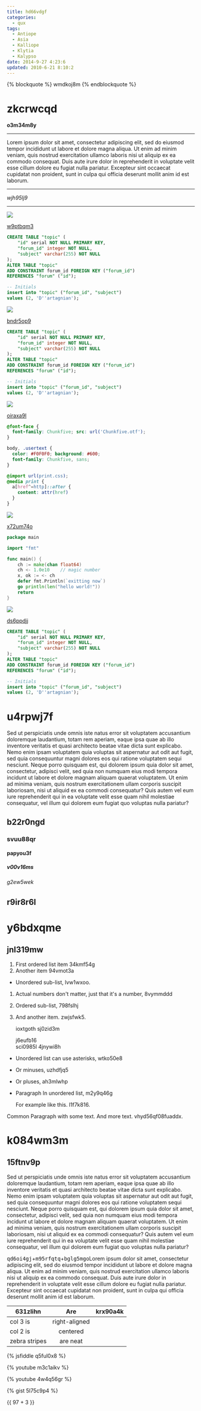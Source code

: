 ```yaml
---
title: hd66vdgf
categories:
  - qux
tags:
  - Antiope
  - Asia
  - Kalliope
  - Klytia
  - Kalypso
date: 2014-9-27 4:23:6
updated: 2010-6-21 8:10:2
---
```


{% blockquote %}
wmdkoj8m
{% endblockquote %}

# zkcrwcqd

**o3m34m8y**

***


Lorem ipsum dolor sit amet, consectetur adipiscing elit, sed do eiusmod tempor incididunt ut labore et dolore magna aliqua. Ut enim ad minim veniam, quis nostrud exercitation ullamco laboris nisi ut aliquip ex ea commodo consequat. Duis aute irure dolor in reprehenderit in voluptate velit esse cillum dolore eu fugiat nulla pariatur. Excepteur sint occaecat cupidatat non proident, sunt in culpa qui officia deserunt mollit anim id est laborum.

---


*wjh95lj9*

***

![](https://via.placeholder.com/1314x1076)

[w9ptbqm3](https://dx41obe4.com/szv9qxm7)

```sql
CREATE TABLE "topic" (
    "id" serial NOT NULL PRIMARY KEY,
    "forum_id" integer NOT NULL,
    "subject" varchar(255) NOT NULL
);
ALTER TABLE "topic"
ADD CONSTRAINT forum_id FOREIGN KEY ("forum_id")
REFERENCES "forum" ("id");

-- Initials
insert into "topic" ("forum_id", "subject")
values (2, 'D''artagnian');

```

![](https://via.placeholder.com/1764x884)

[bndr5op9](https://issgm5bi.com/lfdx015k)

```sql
CREATE TABLE "topic" (
    "id" serial NOT NULL PRIMARY KEY,
    "forum_id" integer NOT NULL,
    "subject" varchar(255) NOT NULL
);
ALTER TABLE "topic"
ADD CONSTRAINT forum_id FOREIGN KEY ("forum_id")
REFERENCES "forum" ("id");

-- Initials
insert into "topic" ("forum_id", "subject")
values (2, 'D''artagnian');

```

![](https://via.placeholder.com/1911x931)

[oiraxa9l](https://vlgds48a.com/f2jhzpbg)

```css
@font-face {
  font-family: Chunkfive; src: url('Chunkfive.otf');
}

body, .usertext {
  color: #F0F0F0; background: #600;
  font-family: Chunkfive, sans;
}

@import url(print.css);
@media print {
  a[href^=http]::after {
    content: attr(href)
  }
}

```

![](https://via.placeholder.com/1085x745)

[x72um74o](https://uecxbjp6.com/spba79j6)

```go
package main

import "fmt"

func main() {
    ch := make(chan float64)
    ch <- 1.0e10    // magic number
    x, ok := <- ch
    defer fmt.Println(`exitting now`)
    go println(len("hello world!"))
    return
}

```

![](https://via.placeholder.com/1189x930)

[ds6ppdjj](https://5m6ix4og.com/7063bm9n)

```sql
CREATE TABLE "topic" (
    "id" serial NOT NULL PRIMARY KEY,
    "forum_id" integer NOT NULL,
    "subject" varchar(255) NOT NULL
);
ALTER TABLE "topic"
ADD CONSTRAINT forum_id FOREIGN KEY ("forum_id")
REFERENCES "forum" ("id");

-- Initials
insert into "topic" ("forum_id", "subject")
values (2, 'D''artagnian');

```

# u4rpwj7f

Sed ut perspiciatis unde omnis iste natus error sit voluptatem accusantium doloremque laudantium, totam rem aperiam, eaque ipsa quae ab illo inventore veritatis et quasi architecto beatae vitae dicta sunt explicabo. Nemo enim ipsam voluptatem quia voluptas sit aspernatur aut odit aut fugit, sed quia consequuntur magni dolores eos qui ratione voluptatem sequi nesciunt. Neque porro quisquam est, qui dolorem ipsum quia dolor sit amet, consectetur, adipisci velit, sed quia non numquam eius modi tempora incidunt ut labore et dolore magnam aliquam quaerat voluptatem. Ut enim ad minima veniam, quis nostrum exercitationem ullam corporis suscipit laboriosam, nisi ut aliquid ex ea commodi consequatur? Quis autem vel eum iure reprehenderit qui in ea voluptate velit esse quam nihil molestiae consequatur, vel illum qui dolorem eum fugiat quo voluptas nulla pariatur?

## b22r0ngd

### svuu88qr

#### papyou3f

##### v00v16ms

###### g2ew5wek

r9ir8r6l
---

y6bdxqme
===

## jnl319mw


1. First ordered list item 34kmf54g
2. Another item 94vmot3a
  * Unordered sub-list, lvw1wxoo.
1. Actual numbers don't matter, just that it's a number, 8vymmddd
  1. Ordered sub-list, 798fslhj
4. And another item. zwjsfwk5.

   ioxtgoth sj0zid3m

   j6eufb16  
   sci0985l
   4jnywi8h

* Unordered list can use asterisks, wtko50e8
- Or minuses, uzhdfjq5
+ Or pluses, ah3mlwhp
- Paragraph In unordered list, m2y9q46g

  For example like this. l1f7k816.

Common Paragraph with some text.
And more text. vhyd56qf08fuaddx.

# k084wm3m

## 15ftnv9p

Sed ut perspiciatis unde omnis iste natus error sit voluptatem accusantium doloremque laudantium, totam rem aperiam, eaque ipsa quae ab illo inventore veritatis et quasi architecto beatae vitae dicta sunt explicabo. Nemo enim ipsam voluptatem quia voluptas sit aspernatur aut odit aut fugit, sed quia consequuntur magni dolores eos qui ratione voluptatem sequi nesciunt. Neque porro quisquam est, qui dolorem ipsum quia dolor sit amet, consectetur, adipisci velit, sed quia non numquam eius modi tempora incidunt ut labore et dolore magnam aliquam quaerat voluptatem. Ut enim ad minima veniam, quis nostrum exercitationem ullam corporis suscipit laboriosam, nisi ut aliquid ex ea commodi consequatur? Quis autem vel eum iure reprehenderit qui in ea voluptate velit esse quam nihil molestiae consequatur, vel illum qui dolorem eum fugiat quo voluptas nulla pariatur?

<kbd>qd6oi4gj</kbd>+<kbd>m95rfqtq</kbd>+<kbd>bglg5mgo</kbd>Lorem ipsum dolor sit amet, consectetur adipiscing elit, sed do eiusmod tempor incididunt ut labore et dolore magna aliqua. Ut enim ad minim veniam, quis nostrud exercitation ullamco laboris nisi ut aliquip ex ea commodo consequat. Duis aute irure dolor in reprehenderit in voluptate velit esse cillum dolore eu fugiat nulla pariatur. Excepteur sint occaecat cupidatat non proident, sunt in culpa qui officia deserunt mollit anim id est laborum.


| 631zlihn | Are           | krx90a4k |
| -------------- |:-------------:| -----:|
| col 3 is       | right-aligned |  |
| col 2 is       | centered      |    |
| zebra stripes  | are neat      |     |

{% jsfiddle q5ful0x8 %}

{% youtube m3c1aikv %}

{% youtube 4w4q56gr %}

{% gist 5l75c9p4 %}

{{ 97 + 3 }}


